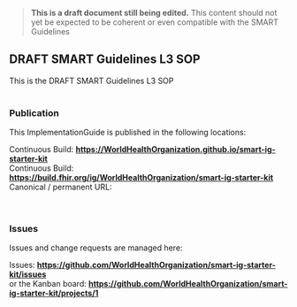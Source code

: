 <div>
<blockquote class="stu-note">
	<strong>This is a draft document still being edited.</strong>
	This content should not yet be expected to be coherent or even compatible with the SMART Guidelines
</blockquote>
</div>

DRAFT SMART Guidelines L3 SOP
---
This is the DRAFT SMART Guidelines L3 SOP
<br> </br>
###
### Publication
This ImplementationGuide is published in the following locations:


Continuous Build:  __https://WorldHealthOrganization.github.io/smart-ig-starter-kit__  
Continuous Build:  __https://build.fhir.org/ig/WorldHealthOrganization/smart-ig-starter-kit__  
Canonical / permanent URL:   
<br> </br>

### Issues
Issues and change requests are managed here:  

Issues:  __https://github.com/WorldHealthOrganization/smart-ig-starter-kit/issues__  
    or the Kanban board: __https://github.com/WorldHealthOrganization/smart-ig-starter-kit/projects/1__

